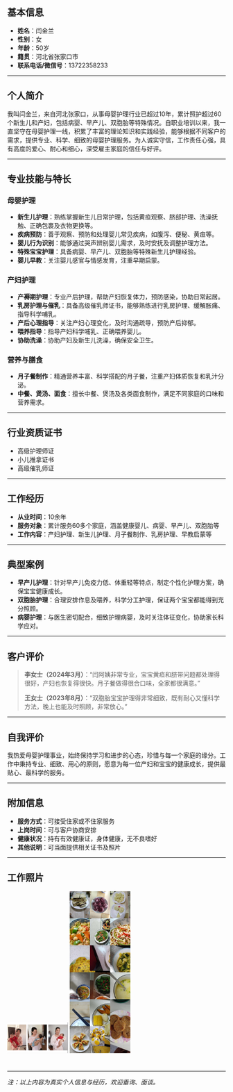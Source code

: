 

## 基本信息

- **姓名**：闫金兰  
- **性别**：女  
- **年龄**：50岁  
- **籍贯**：河北省张家口市  
- **联系电话/微信号**：13722358233  

---

## 个人简介

我叫闫金兰，来自河北张家口，从事母婴护理行业已超过10年，累计照护超过60个新生儿和产妇，包括病婴、早产儿、双胞胎等特殊情况。自职业培训以来，我一直坚守在母婴护理一线，积累了丰富的理论知识和实践经验，能够根据不同客户的需求，提供专业、科学、细致的母婴护理服务。为人诚实守信，工作责任心强，具有高度的爱心、耐心和细心，深受雇主家庭的信任与好评。

---

## 专业技能与特长

### 母婴护理

- **新生儿护理**：熟练掌握新生儿日常护理，包括黄疸观察、脐部护理、洗澡抚触、正确包裹及衣物更换等。
- **疾病预防**：善于观察、预防和处理婴儿常见疾病，如腹泻、便秘、黄疸等。
- **婴儿行为识别**：能够通过哭声辨别婴儿需求，及时安抚及调整护理方法。
- **特殊宝宝护理**：具备病婴、早产儿、双胞胎等特殊新生儿护理经验。
- **婴儿早教**：关注婴儿感官与情感发育，注重早期启蒙。

### 产妇护理

- **产褥期护理**：专业产后护理，帮助产妇恢复体力，预防感染，协助日常起居。
- **乳房护理与催乳**：具备高级催乳师证书，能够熟练进行乳房护理、缓解胀痛、指导科学哺乳。
- **产后心理指导**：关注产妇心理变化，及时沟通疏导，预防产后抑郁。
- **喂养指导**：指导产妇科学哺乳、正确喂养婴儿。
- **协助洗澡**：协助产妇及新生儿洗澡，确保安全卫生。

### 营养与膳食

- **月子餐制作**：精通营养丰富、科学搭配的月子餐，注重产妇体质恢复和乳汁分泌。
- **中餐、煲汤、面食**：擅长中餐、煲汤及各类面食制作，满足不同家庭的口味和营养需求。

---

## 行业资质证书

- 高级护理师证
- 小儿推拿证书
- 高级催乳师证

---

## 工作经历

- **从业时间**：10余年
- **服务对象**：累计服务60多个家庭，涵盖健康婴儿、病婴、早产儿、双胞胎等
- **工作内容**：产妇护理、新生儿护理、月子餐制作、乳房护理、早教启蒙等

---

## 典型案例

- **早产儿护理**：针对早产儿免疫力低、体重轻等特点，制定个性化护理方案，确保宝宝健康成长。
- **双胞胎护理**：合理安排作息及喂养，科学分工护理，保证两个宝宝都能得到充分照顾。
- **病婴护理**：与医生密切配合，细致护理病婴，及时关注体征变化，协助家长科学应对。

---

## 客户评价

> **李女士（2024年3月）**：“闫阿姨非常专业，宝宝黄疸和脐带问题都处理得很好，产妇也恢复得很快。月子餐做得很合口味，全家都很满意。”
>
> **王女士（2023年8月）**：“双胞胎宝宝护理得非常细致，既有耐心又懂科学方法，晚上也能及时照顾，非常放心。”

---

## 自我评价

我热爱母婴护理事业，始终保持学习和进步的心态，珍惜与每一个家庭的缘分。工作中秉持专业、细致、用心的原则，愿意为每一位产妇和宝宝的健康成长，提供最贴心、最科学的服务。

---

## 附加信息

- **服务方式**：可接受住家或不住家服务
- **上岗时间**：可与客户协商安排
- **健康状况**：持有有效健康证，身体健康，无不良嗜好
- **其他说明**：可当面提供相关证书及照片

---

## 工作照片

<img src="https://github.com/spectertian/go-bt/blob/master/wechat_2025-08-05_183814_427.jpg" alt="工作照片1" style="max-width:140px; margin-bottom:24px;">

<img src="https://github.com/spectertian/go-bt/blob/master/080518351908_0%E5%BE%AE%E4%BF%A1%E5%9B%BE%E7%89%87_20250805182625_43.jpg?raw=true" alt="工作照片2" style="max-width:140px; margin-bottom:24px;">

---
*注：以上内容为真实个人信息与经历，欢迎垂询、面谈。*